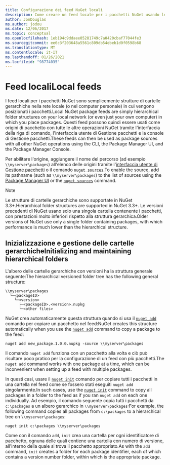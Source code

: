 ```yaml
---
title: Configurazione dei feed NuGet locali
description: Come creare un feed locale per i pacchetti NuGet usando le cartelle nella rete locale
author: JonDouglas
ms.author: jodou
ms.date: 12/06/2017
ms.topic: conceptual
ms.openlocfilehash: 1eb194c9ddaee05281749c7a0420cbaf77044fe3
ms.sourcegitcommit: ee6c3f203648a5561c809db54ebeb1d0f0598b68
ms.translationtype: MT
ms.contentlocale: it-IT
ms.lasthandoff: 01/26/2021
ms.locfileid: "98774035"
---
```

# <a name="local-feeds"></a><span data-ttu-id="e4b57-103">Feed locali</span><span class="sxs-lookup"><span data-stu-id="e4b57-103">Local feeds</span></span>

<span data-ttu-id="e4b57-104">I feed locali per i pacchetti NuGet sono semplicemente strutture di cartelle gerarchiche nella rete locale (o nel computer personale) in cui vengono posizionati i pacchetti.</span><span class="sxs-lookup"><span data-stu-id="e4b57-104">Local NuGet package feeds are simply hierarchical folder structures on your local network (or even just your own computer) in which you place packages.</span></span> <span data-ttu-id="e4b57-105">Questi feed possono quindi essere usati come origini di pacchetto con tutte le altre operazioni NuGet tramite l'interfaccia della riga di comando, l'interfaccia utente di Gestione pacchetti e la console di Gestione pacchetti.</span><span class="sxs-lookup"><span data-stu-id="e4b57-105">These feeds can then be used as package sources with all other NuGet operations using the CLI, the Package Manager UI, and the Package Manager Console.</span></span>

<span data-ttu-id="e4b57-106">Per abilitare l'origine, aggiungere il nome del percorso (ad esempio `\\myserver\packages`) all'elenco delle origini tramite l'[interfaccia utente di Gestione pacchetti](../consume-packages/install-use-packages-visual-studio.md#package-sources) o il comando [`nuget sources`](../reference/cli-reference/cli-ref-sources.md).</span><span class="sxs-lookup"><span data-stu-id="e4b57-106">To enable the source, add its pathname (such as `\\myserver\packages`) to the list of sources using the [Package Manager UI](../consume-packages/install-use-packages-visual-studio.md#package-sources) or the [`nuget sources`](../reference/cli-reference/cli-ref-sources.md) command.</span></span>

> [!Note]
> <span data-ttu-id="e4b57-107">Le strutture di cartelle gerarchiche sono supportate in NuGet 3.3+.</span><span class="sxs-lookup"><span data-stu-id="e4b57-107">Hierarchical folder structures are supported in NuGet 3.3+.</span></span> <span data-ttu-id="e4b57-108">Le versioni precedenti di NuGet usano solo una singola cartella contenente i pacchetti, con prestazioni molto inferiori rispetto alla struttura gerarchica.</span><span class="sxs-lookup"><span data-stu-id="e4b57-108">Older versions of NuGet use only a single folder containing packages, with which performance is much lower than the hierarchical structure.</span></span>

## <a name="initializing-and-maintaining-hierarchical-folders"></a><span data-ttu-id="e4b57-109">Inizializzazione e gestione delle cartelle gerarchiche</span><span class="sxs-lookup"><span data-stu-id="e4b57-109">Initializing and maintaining hierarchical folders</span></span>

<span data-ttu-id="e4b57-110">L'albero delle cartelle gerarchiche con versioni ha la struttura generale seguente:</span><span class="sxs-lookup"><span data-stu-id="e4b57-110">The hierarchical versioned folder tree has the following general structure:</span></span>

```
\\myserver\packages
  └─<packageID>
    └─<version>
      ├─<packageID>.<version>.nupkg
      └─<other files>
```

<span data-ttu-id="e4b57-111">NuGet crea automaticamente questa struttura quando si usa il [`nuget add`](../reference/cli-reference/cli-ref-add.md) comando per copiare un pacchetto nel feed:</span><span class="sxs-lookup"><span data-stu-id="e4b57-111">NuGet creates this structure automatically when you use the [`nuget add`](../reference/cli-reference/cli-ref-add.md) command to copy a package to the feed:</span></span>

```cli
nuget add new_package.1.0.0.nupkg -source \\myserver\packages
```

<span data-ttu-id="e4b57-112">Il comando `nuget add` funziona con un pacchetto alla volta e ciò può risultare poco pratico per la configurazione di un feed con più pacchetti.</span><span class="sxs-lookup"><span data-stu-id="e4b57-112">The `nuget add` command works with one package at a time, which can be inconvenient when setting up a feed with multiple packages.</span></span>

<span data-ttu-id="e4b57-113">In questi casi, usare il [`nuget init`](../reference/cli-reference/cli-ref-init.md) comando per copiare tutti i pacchetti in una cartella nel feed come se fossero stati eseguiti `nuget add` singolarmente.</span><span class="sxs-lookup"><span data-stu-id="e4b57-113">In such cases, use the [`nuget init`](../reference/cli-reference/cli-ref-init.md) command to copy all packages in a folder to the feed as if you ran `nuget add` on each one individually.</span></span> <span data-ttu-id="e4b57-114">Ad esempio, il comando seguente copia tutti i pacchetti da `c:\packages` a un albero gerarchico in `\\myserver\packages`:</span><span class="sxs-lookup"><span data-stu-id="e4b57-114">For example, the following command copies all packages from `c:\packages` to a hierarchical tree on `\\myserver\packages`:</span></span>

```cli
nuget init c:\packages \\myserver\packages
```

<span data-ttu-id="e4b57-115">Come con il comando `add`, `init` crea una cartella per ogni identificatore di pacchetto, ognuna delle quali contiene una cartella con numero di versione, all'interno della quale si trova il pacchetto appropriato.</span><span class="sxs-lookup"><span data-stu-id="e4b57-115">As with the `add` command, `init` creates a folder for each package identifier, each of which contains a version number folder, within which is the appropriate package.</span></span>
